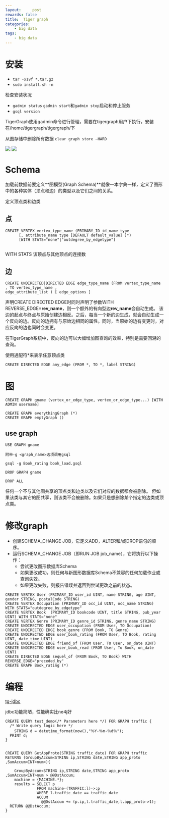 ```yaml
---
layout:     post
rewards: false
title:  Tiger graph
categories:
    - big data
tags:
    - big data
---
```


# 安装

- `tar -xzvf *.tar.gz`
- `sudo install.sh -n`

检查安装状况

- `gadmin status` `gadmin start`和`gadmin stop`启动和停止服务
- `gsql version`

TigerGraph使用gadmin命令进行管理，需要在tigergraph用户下执行，安装在/home/tigergraph/tigergraph/下



从图存储中删除所有数据
`clear graph store –HARD`

![](https://tva1.sinaimg.cn/large/00831rSTgy1gd3q6wolnxj30v30u0tae.jpg)
![](https://tva1.sinaimg.cn/large/00831rSTgy1gd3q7i0tqvj30ul0hjmxq.jpg)


# Schema

加载前数据前要定义**图模型(Graph Schema)**就像一本字典一样，定义了图形中的各种实体（顶点和边）的类型以及它们之间的关系。

定义顶点类和边类

## 点

```
CREATE VERTEX vertex_type_name (PRIMARY_ID id_name type
      [, attribute_name type [DEFAULT default_value] ]*)
      [WITH STATS="none"|"outdegree_by_edgetype"]
      
```

WITH STATS 该顶点与其他顶点的连接数

## 边
```
CREATE UNDIRECTED|DIRECTED EDGE edge_type_name (FROM vertex_type_name , TO vertex_type_name ,
edge_attribute_list ) [ edge_options ]
```

声明CREATE DIRECTED EDGE时同时声明了参数WITH REVERSE_EDGE=**rev_name**，则一个额外的有向型边**rev_name**会自动生成。
该边的起点与终点与原始创建边相反。之后，每当一个新的边生成，就会自动生成一个反向的边。反向的边拥有与原始边相同的属性。同时，当原始的边有变更时，对应反向的边也同时会变更。

在TigerGraph系统中，反向的边可以大幅增加图查询的效率，特别是需要回溯的查询。

使用通配符*来表示任意顶点类

`CREATE DIRECTED EDGE any_edge (FROM *, TO *, label STRING)`


# 图

`CREATE GRAPH gname (vertex_or_edge_type, vertex_or_edge_type...) [WITH ADMIN username]`

```
CREATE GRAPH everythingGraph (*)
CREATE GRAPH emptyGraph ()
```


## use graph

`USE GRAPH gname`

```
附带-g <graph_name>选项调用gsql

gsql -g Book_rating book_load.gsql
```

`DROP GRAPH gname`

`DROP ALL`

任何一个不与其他图共享的顶点类和边类以及它们对应的数据都会被删除。
但如果该类与其它的图共享，则该类不会被删除。如果只是想删除某个指定的边类或顶点类。


# 修改graph


- 创建SCHEMA_CHANGE JOB，它定义ADD，ALTER和/或DROP语句的顺序。
- 运行SCHEMA_CHANGE JOB（即RUN JOB job_name），它将执行以下操作：
    - 尝试更改图形数据库Schema
    - 如果更改成功，则任何与新图形数据库Schema不兼容的任何加载作业或查询失效。
    - 如果更改失败，则报告错误并返回到尝试更改之前的状态。


```
CREATE VERTEX User (PRIMARY_ID user_id UINT, name STRING, age UINT, gender STRING, postalCode STRING)
CREATE VERTEX Occupation (PRIMARY_ID occ_id UINT, occ_name STRING) WITH STATS="outdegree_by_edgetype"
CREATE VERTEX Book  (PRIMARY_ID bookcode UINT, title STRING, pub_year UINT) WITH STATS="none"
CREATE VERTEX Genre (PRIMARY_ID genre_id STRING, genre_name STRING)
CREATE UNDIRECTED EDGE user_occupation (FROM User, TO Occupation)
CREATE UNDIRECTED EDGE book_genre (FROM Book, TO Genre)
CREATE UNDIRECTED EDGE user_book_rating (FROM User, TO Book, rating UINT, date_time UINT)
CREATE UNDIRECTED EDGE friend_of (FROM User, TO User, on_date UINT)
CREATE UNDIRECTED EDGE user_book_read (FROM User, To Book, on_date UINT)
CREATE DIRECTED EDGE sequel_of (FROM Book, TO Book) WITH REVERSE_EDGE="preceded_by"
CREATE GRAPH Book_rating (*)
```
# 编程

[tg-jdbc](https://github.com/tigergraph/ecosys/tree/master/etl/tg-jdbc-driver)

jdbc功能简陋，性能确实比ne4j好


```
CREATE QUERY test_demo(/* Parameters here */) FOR GRAPH traffic { 
  /* Write query logic here */ 
	STRING d = datetime_format(now(),"％Y-％m-％d％");
  PRINT d; 
}


CREATE QUERY GetAppProto(STRING traffic_date) FOR GRAPH traffic RETURNS (GroupByAccum<STRING ip,STRING date,STRING app_proto ,SumAccum<INT>num>){

	GroupByAccum<STRING ip,STRING date,STRING app_proto ,SumAccum<INT>num > @@DstAccum;
	machine = {MACHINE.*};
	results = SELECT p
	          FROM machine-(TRAFFIC:l)->:p
	          WHERE l.traffic_date == traffic_date
	          ACCUM
	            @@DstAccum += (p.ip,l.traffic_date,l.app_proto->1);
  RETURN @@DstAccum;
}
```
